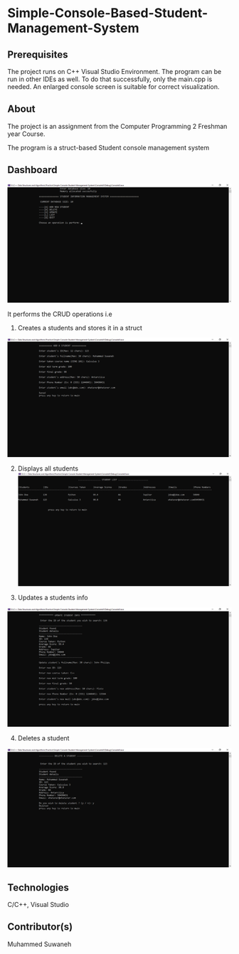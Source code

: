 # Simple-Console-Based-Student-Management-System

## Prerequisites 

The project runs on C++ Visual Studio Environment. The program can be run in other IDEs as well.
To do that successfully, only the main.cpp is needed. An enlarged console screen is suitable for correct
visualization.

## About 

The project is an assignment from the Computer Programming 2 Freshman year Course.

The program is a struct-based Student console management system

## Dashboard 

![Screenshot](Screenshots/dashboard.png)

It performs the CRUD operations i.e 

1. Creates a students and stores it in a struct

![Screenshot](Screenshots/create.png)

2. Displays all students
![Screenshot](Screenshots/list.png)

3. Updates a students info

![Screenshot](Screenshots/update.png)

4. Deletes a student

![Screenshot](Screenshots/delete.png)


## Technologies 

C/C++, Visual Studio 

## Contributor(s)

Muhammed Suwaneh
